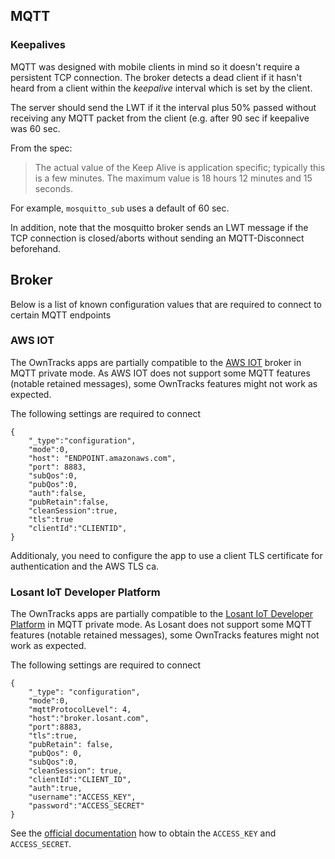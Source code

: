 ## MQTT

### Keepalives

MQTT was designed with mobile clients in mind so it doesn't require a persistent TCP connection. The broker detects a dead client if it hasn't heard from a client within the _keepalive_ interval which is set by the client.

The server should send the LWT if it the interval plus 50% passed without receiving any MQTT packet from the client (e.g. after 90 sec if keepalive was 60 sec.

From the spec:

> The actual value of the Keep Alive is application specific; typically this is
> a few minutes. The maximum value is 18 hours 12 minutes and 15 seconds.

For example, `mosquitto_sub` uses a default of 60 sec.

In addition, note that the mosquitto broker sends an LWT message if the TCP connection is closed/aborts without sending an MQTT-Disconnect beforehand.

## Broker 
Below is a list of known configuration values that are required to connect to certain MQTT endpoints 

### AWS IOT 
The OwnTracks apps are partially compatible to the [AWS IOT](https://aws.amazon.com/de/iot/) broker in MQTT private mode. 
As AWS IOT does not support some MQTT features (notable retained messages), some OwnTracks features might not work as expected. 

The following settings are required to connect 
```
{
    "_type":"configuration", 
    "mode":0, 
    "host": "ENDPOINT.amazonaws.com",
    "port": 8883,
    "subQos":0,
    "pubQos":0, 
    "auth":false,
    "pubRetain":false, 
    "cleanSession":true, 
    "tls":true
    "clientId":"CLIENTID",
}
```

Additionaly, you need to configure the app to use a client TLS certificate for authentication and the AWS TLS ca. 

### Losant IoT Developer Platform 
The OwnTracks apps are partially compatible to the [Losant IoT Developer Platform](https://www.losant.com/) in MQTT private mode. 
As Losant does not support some MQTT features (notable retained messages), some OwnTracks features might not work as expected. 

The following settings are required to connect 
```
{
    "_type": "configuration",
    "mode":0,
    "mqttProtocolLevel": 4,
    "host":"broker.losant.com",
    "port":8883,
    "tls":true,
    "pubRetain": false,
    "pubQos": 0,
    "subQos":0,
    "cleanSession": true,
    "clientId":"CLIENT_ID",
    "auth":true,
    "username":"ACCESS_KEY",
    "password":"ACCESS_SECRET"
}
```

See the [official documentation](https://docs.losant.com/applications/access-keys/) how to obtain the `ACCESS_KEY` and `ACCESS_SECRET`. 
